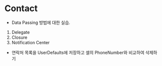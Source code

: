# Contact



- Data Passing  방법에 대한 실습.

1. Delegate
2. Closure
3. Notification Center



- 연락처 목록을 UserDefaults에 저장하고 셀의 PhoneNumber와 비교하여 삭제하기

